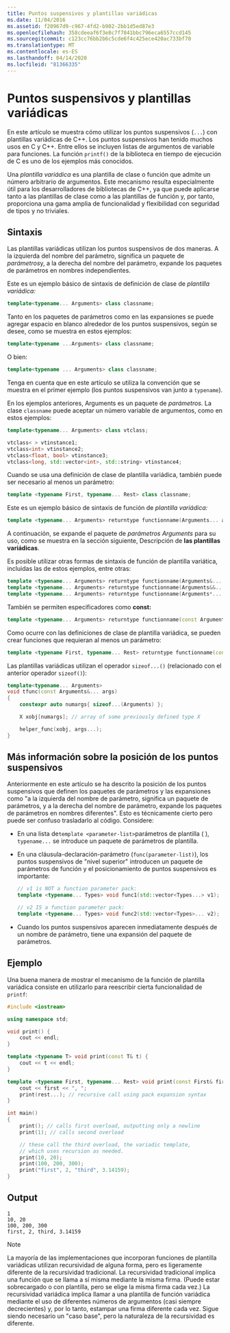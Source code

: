 ```yaml
---
title: Puntos suspensivos y plantillas variádicas
ms.date: 11/04/2016
ms.assetid: f20967d9-c967-4fd2-b902-2bb1d5ed87e3
ms.openlocfilehash: 358cdeeaf6f3e8c7f7841bbc796eca6557ccd145
ms.sourcegitcommit: c123cc76bb2b6c5cde6f4c425ece420ac733bf70
ms.translationtype: MT
ms.contentlocale: es-ES
ms.lasthandoff: 04/14/2020
ms.locfileid: "81366335"
---
```

# <a name="ellipses-and-variadic-templates"></a>Puntos suspensivos y plantillas variádicas

En este artículo se muestra cómo utilizar los puntos suspensivos (`...`) con plantillas variádicas de C++. Los puntos suspensivos han tenido muchos usos en C y C++. Entre ellos se incluyen listas de argumentos de variable para funciones. La función `printf()` de la biblioteca en tiempo de ejecución de C es uno de los ejemplos más conocidos.

Una *plantilla variádica* es una plantilla de clase o función que admite un número arbitrario de argumentos. Este mecanismo resulta especialmente útil para los desarrolladores de bibliotecas de C++, ya que puede aplicarse tanto a las plantillas de clase como a las plantillas de función y, por tanto, proporciona una gama amplia de funcionalidad y flexibilidad con seguridad de tipos y no triviales.

## <a name="syntax"></a>Sintaxis

Las plantillas variádicas utilizan los puntos suspensivos de dos maneras. A la izquierda del nombre del parámetro, significa un paquete de *parámetros*y, a la derecha del nombre del parámetro, expande los paquetes de parámetros en nombres independientes.

Este es un ejemplo básico de sintaxis de definición de clase de *plantilla variádica:*

```cpp
template<typename... Arguments> class classname;
```

Tanto en los paquetes de parámetros como en las expansiones se puede agregar espacio en blanco alrededor de los puntos suspensivos, según se desee, como se muestra en estos ejemplos:

```cpp
template<typename ...Arguments> class classname;
```

O bien:

```cpp
template<typename ... Arguments> class classname;
```

Tenga en cuenta que en este artículo se utiliza la convención que se muestra en el primer ejemplo (los puntos suspensivos van junto a `typename`).

En los ejemplos anteriores, Arguments es un paquete de *parámetros.* La clase `classname` puede aceptar un número variable de argumentos, como en estos ejemplos:

```cpp
template<typename... Arguments> class vtclass;

vtclass< > vtinstance1;
vtclass<int> vtinstance2;
vtclass<float, bool> vtinstance3;
vtclass<long, std::vector<int>, std::string> vtinstance4;
```

Cuando se usa una definición de clase de plantilla variádica, también puede ser necesario al menos un parámetro:

```cpp
template <typename First, typename... Rest> class classname;
```

Este es un ejemplo básico de sintaxis de función de *plantilla variádica:*

```cpp
template <typename... Arguments> returntype functionname(Arguments... args);
```

A continuación, se expande el paquete de *parámetros Arguments* para su uso, como se muestra en la sección siguiente, Descripción de **las plantillas variádicas**.

Es posible utilizar otras formas de sintaxis de función de plantilla variática, incluidas las de estos ejemplos, entre otras:

```cpp
template <typename... Arguments> returntype functionname(Arguments&... args);
template <typename... Arguments> returntype functionname(Arguments&&... args);
template <typename... Arguments> returntype functionname(Arguments*... args);
```

También se permiten especificadores como **const:**

```cpp
template <typename... Arguments> returntype functionname(const Arguments&... args);
```

Como ocurre con las definiciones de clase de plantilla variádica, se pueden crear funciones que requieran al menos un parámetro:

```cpp
template <typename First, typename... Rest> returntype functionname(const First& first, const Rest&... args);
```

Las plantillas variádicas utilizan el operador `sizeof...()` (relacionado con el anterior operador `sizeof()`):

```cpp
template<typename... Arguments>
void tfunc(const Arguments&... args)
{
    constexpr auto numargs{ sizeof...(Arguments) };

    X xobj[numargs]; // array of some previously defined type X

    helper_func(xobj, args...);
}
```

## <a name="more-about-ellipsis-placement"></a>Más información sobre la posición de los puntos suspensivos

Anteriormente en este artículo se ha descrito la posición de los puntos suspensivos que definen los paquetes de parámetros y las expansiones como "a la izquierda del nombre de parámetro, significa un paquete de parámetros, y a la derecha del nombre de parámetro, expande los paquetes de parámetros en nombres diferentes". Esto es técnicamente cierto pero puede ser confuso trasladarlo al código. Considere:

- En una lista de`template <parameter-list>`parámetros de plantilla ( ), `typename...` se introduce un paquete de parámetros de plantilla.

- En una cláusula-declaración-parámetro (`func(parameter-list)`), los puntos suspensivos de "nivel superior" introducen un paquete de parámetros de función y el posicionamiento de puntos suspensivos es importante:

    ```cpp
    // v1 is NOT a function parameter pack:
    template <typename... Types> void func1(std::vector<Types...> v1);

    // v2 IS a function parameter pack:
    template <typename... Types> void func2(std::vector<Types>... v2);
    ```

- Cuando los puntos suspensivos aparecen inmediatamente después de un nombre de parámetro, tiene una expansión del paquete de parámetros.

## <a name="example"></a>Ejemplo

Una buena manera de mostrar el mecanismo de la función de plantilla variádica consiste en utilizarlo para reescribir cierta funcionalidad de `printf`:

```cpp
#include <iostream>

using namespace std;

void print() {
    cout << endl;
}

template <typename T> void print(const T& t) {
    cout << t << endl;
}

template <typename First, typename... Rest> void print(const First& first, const Rest&... rest) {
    cout << first << ", ";
    print(rest...); // recursive call using pack expansion syntax
}

int main()
{
    print(); // calls first overload, outputting only a newline
    print(1); // calls second overload

    // these call the third overload, the variadic template,
    // which uses recursion as needed.
    print(10, 20);
    print(100, 200, 300);
    print("first", 2, "third", 3.14159);
}
```

## <a name="output"></a>Output

```Output
1
10, 20
100, 200, 300
first, 2, third, 3.14159
```

> [!NOTE]
> La mayoría de las implementaciones que incorporan funciones de plantilla variádicas utilizan recursividad de alguna forma, pero es ligeramente diferente de la recursividad tradicional.  La recursividad tradicional implica una función que se llama a sí misma mediante la misma firma. (Puede estar sobrecargado o con plantilla, pero se elige la misma firma cada vez.) La recursividad variádica implica llamar a una plantilla de función variádica mediante el uso de diferentes números de argumentos (casi siempre decrecientes) y, por lo tanto, estampar una firma diferente cada vez. Sigue siendo necesario un "caso base", pero la naturaleza de la recursividad es diferente.
